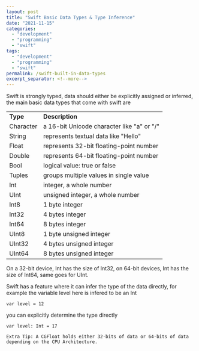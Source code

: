 ```yaml
---
layout: post
title: "Swift Basic Data Types & Type Inference"
date: "2021-11-15"
categories: 
  - "development"
  - "programming"
  - "swift"
tags: 
  - "development"
  - "programming"
  - "swift"
permalink: /swift-built-in-data-types
excerpt_separator: <!--more-->
---
```


Swift is strongly typed, data should either be explicitly assigned or inferred, the main basic data types that come with swift are
<!--more-->

<table><tbody><tr><td><strong>Type</strong></td><td><strong>Description</strong></td></tr><tr><td>Character</td><td>a 16-bit Unicode character like "a" or "/"</td></tr><tr><td>String</td><td>represents textual data like "Hello"</td></tr><tr><td>Float</td><td>represents 32-bit floating-point number</td></tr><tr><td>Double</td><td>represents 64-bit floating-point number</td></tr><tr><td>Bool</td><td>logical value: true or false</td></tr><tr><td>Tuples</td><td>groups multiple values in single value</td></tr><tr><td>Int</td><td>integer, a whole number</td></tr><tr><td>UInt</td><td>unsigned integer, a whole number</td></tr><tr><td>Int8</td><td>1 byte integer</td></tr><tr><td>Int32</td><td>4 bytes integer</td></tr><tr><td>Int64</td><td>8 bytes integer</td></tr><tr><td>UInt8</td><td>1 byte unsigned integer</td></tr><tr><td>UInt32</td><td>4 bytes unsigned integer</td></tr><tr><td>UInt64</td><td>8 bytes unsigned integer</td></tr></tbody></table>

  
On a 32-bit device, Int has the size of Int32, on 64-bit devices, Int has the size of Int64, same goes for UInt.

Swift has a feature where it can infer the type of the data directly, for example the variable level here is infered to be an Int

```
var level = 12
```

you can explicitly determine the type directly

```
var level: Int = 17

Extra Tip: A CGFloat holds either 32-bits of data or 64-bits of data depending on the CPU Architecture.
```
